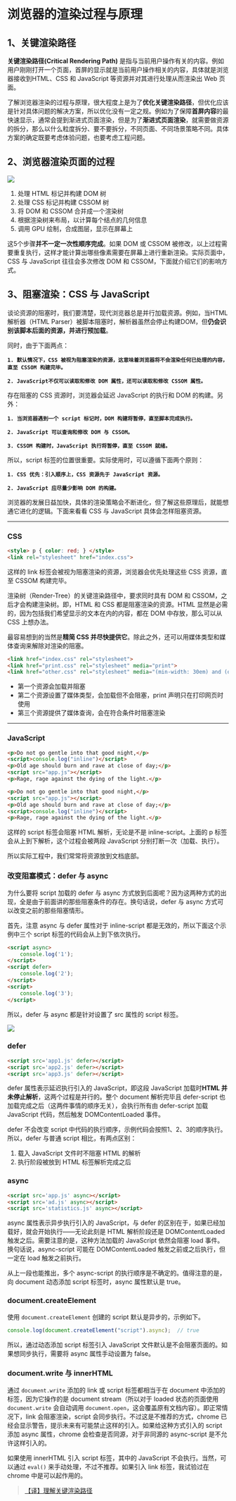 # 浏览器的渲染过程与原理

## 1、关键渲染路径

**关键渲染路径(Critical Rendering Path)** 是指与当前用户操作有关的内容。例如用户刚刚打开一个页面，首屏的显示就是当前用户操作相关的内容，具体就是浏览器接收到HTML、CSS 和 JavaScript 等资源并对其进行处理从而渲染出 Web 页面。

了解浏览器渲染的过程与原理，很大程度上是为了**优化关键渲染路径**，但优化应该是针对具体问题的解决方案，所以优化没有一定之规。例如为了保障**首屏内容**的最快速显示，通常会提到渐进式页面渲染，但是为了**渐进式页面渲染**，就需要做资源的拆分，那么以什么粒度拆分、要不要拆分，不同页面、不同场景策略不同。具体方案的确定既要考虑体验问题，也要考虑工程问题。

## 2、浏览器渲染页面的过程

![](https://user-images.githubusercontent.com/25027560/46640050-6420ad80-cb9c-11e8-991f-4f039e0eb4a9.png)

1. 处理 HTML 标记并构建 DOM 树
2. 处理 CSS 标记并构建 CSSOM 树
3. 将 DOM 和 CSSOM 合并成一个渲染树
4. 根据渲染树来布局，以计算每个结点的几何信息
5. 调用 GPU 绘制，合成图层，显示在屏幕上

这5个步骤**并不一定一次性顺序完成**。如果 DOM 或 CSSOM 被修改，以上过程需要重复执行，这样才能计算出哪些像素需要在屏幕上进行重新渲染。实际页面中，CSS 与 JavaScript 往往会多次修改 DOM 和 CSSOM，下面就介绍它们的影响方式。

## 3、阻塞渲染：CSS 与 JavaScript

谈论资源的阻塞时，我们要清楚，现代浏览器总是并行加载资源。例如，当HTML解析器（HTML Parser）被脚本阻塞时，解析器虽然会停止构建DOM，但**仍会识别该脚本后面的资源，并进行预加载**。

同时，由于下面两点：

**`1. 默认情况下，CSS 被视为阻塞渲染的资源，这意味着浏览器将不会渲染任何已处理的内容，直至 CSSOM 构建完毕。`**

**`2. JavaScript不仅可以读取和修改 DOM 属性，还可以读取和修改 CSSOM 属性。`**

存在阻塞的 CSS 资源时，浏览器会延迟 JavaScript 的执行和 DOM 的构建。另外：

**`1. 当浏览器遇到一个 script 标记时，DOM 构建将暂停，直至脚本完成执行。`**

**`2. JavaScript 可以查询和修改 DOM 与 CSSOM。`**

**`3. CSSOM 构建时，JavaScript 执行将暂停，直至 CSSOM 就绪。`**

所以，script 标签的位置很重要。实际使用时，可以遵循下面两个原则：

**`1. CSS 优先：引入顺序上，CSS 资源先于 JavaScript 资源。`**

**`2. JavaScript 应尽量少影响 DOM 的构建。`**

浏览器的发展日益加快，具体的渲染策略会不断进化，但了解这些原理后，就能想通它进化的逻辑。下面来看看 CSS 与 JavaScript 具体会怎样阻塞资源。

***

### CSS

```html
<style> p { color: red; } </style>
<link rel="stylesheet" href="index.css">
```

这样的 link 标签会被视为阻塞渲染的资源，浏览器会优先处理这些 CSS 资源，直至 CSSOM 构建完毕。

渲染树（Render-Tree）的关键渲染路径中，要求同时具有 DOM 和 CSSOM，之后才会构建渲染树。即，HTML 和 CSS 都是阻塞渲染的资源。HTML 显然是必需的，因为包括我们希望显示的文本在内的内容，都在 DOM 中存放，那么可以从 CSS 上想办法。

最容易想到的当然是**精简 CSS 并尽快提供它**。除此之外，还可以用媒体类型和媒体查询来解除对渲染的阻塞。

```html
<link href="index.css" rel="stylesheet">
<link href="print.css" rel="stylesheet" media="print">
<link href="other.css" rel="stylesheet" media="(min-width: 30em) and (orientation: landscape)">
```

- 第一个资源会加载并阻塞
- 第二个资源设置了媒体类型，会加载但不会阻塞，print 声明只在打印网页时使用
- 第三个资源提供了媒体查询，会在符合条件时阻塞渲染

***

### JavaScript

```html
<p>Do not go gentle into that good night,</p>
<script>console.log("inline")</script>
<p>Old age should burn and rave at close of day;</p>
<script src="app.js"></script>
<p>Rage, rage against the dying of the light.</p>

<p>Do not go gentle into that good night,</p>
<script src="app.js"></script>
<p>Old age should burn and rave at close of day;</p>
<script>console.log("inline")</script>
<p>Rage, rage against the dying of the light.</p>
```

这样的 script 标签会阻塞 HTML 解析，无论是不是 inline-script。上面的 p 标签会从上到下解析，这个过程会被两段 JavaScript 分别打断一次（加载、执行）。

所以实际工程中，我们常常将资源放到文档底部。

### 改变阻塞模式：defer 与 async

为什么要将 script 加载的 defer 与 async 方式放到后面呢？因为这两种方式的出现，全是由于前面讲的那些阻塞条件的存在。换句话说，defer 与 async 方式可以改变之前的那些阻塞情形。

首先，注意 async 与 defer 属性对于 inline-script 都是无效的，所以下面这个示例中三个 script 标签的代码会从上到下依次执行。

```html
<script async>
	console.log('1');
</script>
<script defer>
	console.log('2');
</script>
<script>
	console.log('3');
</script>
```

所以，defer 与 async 都是针对设置了 src 属性的 script 标签。

![](https://images2018.cnblogs.com/blog/1414709/201808/1414709-20180822191511672-1951871802.png)

### defer

```html
<script src='app1.js' defer></script>
<script src='app2.js' defer></script>
<script src='app3.js' defer></script>
```

defer 属性表示延迟执行引入的 JavaScript，即这段 JavaScript 加载时**HTML 并未停止解析**，这两个过程是并行的。整个 document 解析完毕且 defer-script 也加载完成之后（这两件事情的顺序无关），会执行所有由 defer-script 加载 JavaScript 代码，然后触发 DOMContentLoaded 事件。

defer 不会改变 script 中代码的执行顺序，示例代码会按照1、2、3的顺序执行。所以，defer 与普通 script 相比，有两点区别：

1. 载入 JavaScript 文件时不阻塞 HTML 的解析
2. 执行阶段被放到 HTML 标签解析完成之后

### async

```html
<script src='app.js' async></script>
<script src='ad.js' async></script>
<script src='statistics.js' async></script>
```

async 属性表示异步执行引入的 JavaScript，与 defer 的区别在于，如果已经加载好，就会开始执行——无论此刻是 HTML 解析阶段还是 DOMContentLoaded 触发之后。需要注意的是，这种方法加载的 JavaScript 依然会阻塞 load 事件。换句话说，async-script 可能在 DOMContentLoaded 触发之前或之后执行，但一定在 load 触发之前执行。

从上一段也能推出，多个 async-script 的执行顺序是不确定的。值得注意的是，向 document 动态添加 script 标签时，async 属性默认是 true。

### document.createElement

使用 `document.createElement` 创建的 script 默认是异步的，示例如下。

```js
console.log(document.createElement("script").async);  // true
```

所以，通过动态添加 script 标签引入 JavaScript 文件默认是不会阻塞页面的。如果想同步执行，需要将 async 属性手动设置为 false。

### document.write 与 innerHTML

通过 `document.write` 添加的 link 或 script 标签都相当于在 document 中添加的标签，因为它操作的是 document stream（所以对于 loaded 状态的页面使用 `document.write` 会自动调用 `document.open`，这会覆盖原有文档内容）。即正常情况下，link 会阻塞渲染，script 会同步执行。不过这是不推荐的方式，chrome 已经会显示警告，提示未来有可能禁止这样的引入。如果给这种方式引入的 script 添加 async 属性，chrome 会检查是否同源，对于非同源的 async-script 是不允许这样引入的。

如果使用 innerHTML 引入 script 标签，其中的 JavaScript 不会执行。当然，可以通过 `eval()` 来手动处理，不过不推荐。如果引入 link 标签，我试验过在 chrome 中是可以起作用的。

> [【译】理解关键渲染路径](https://wufenfen.github.io/2017/03/13/%E3%80%90%E8%AF%91%E3%80%91%E7%90%86%E8%A7%A3%E5%85%B3%E9%94%AE%E6%B8%B2%E6%9F%93%E8%B7%AF%E5%BE%84/)
